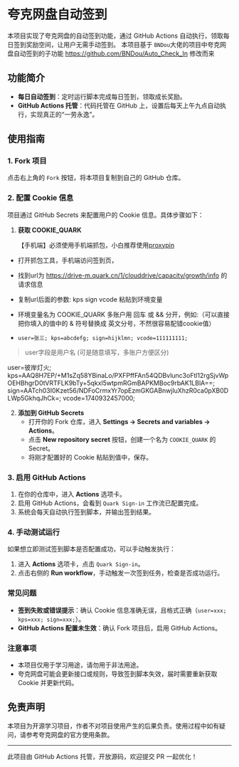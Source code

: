 # 夸克网盘自动签到

本项目实现了夸克网盘的自动签到功能，通过 GitHub Actions 自动执行，领取每日签到奖励空间，让用户无需手动签到。
本项目基于 `BNDou`大佬的项目中夸克网盘自动签到的子功能 https://github.com/BNDou/Auto_Check_In 修改而来

## 功能简介

- **每日自动签到**：定时运行脚本完成每日签到，领取成长奖励。
- **GitHub Actions 托管**：代码托管在 GitHub 上，设置后每天上午九点自动执行，实现真正的“一劳永逸”。

## 使用指南

### 1. Fork 项目

点击右上角的 `Fork` 按钮，将本项目复制到自己的 GitHub 仓库。

### 2. 配置 Cookie 信息

项目通过 GitHub Secrets 来配置用户的 Cookie 信息。具体步骤如下：

1. **获取 COOKIE_QUARK**

   【手机端】必须使用手机端抓包，小白推荐使用[proxypin](https://github.com/wanghongenpin/proxypin)
   
- 打开抓包工具，手机端访问签到页，

- 找到url为 https://drive-m.quark.cn/1/clouddrive/capacity/growth/info 的请求信息

- 复制url后面的参数: kps sign vcode 粘贴到环境变量

- 环境变量名为 COOKIE_QUARK 多账户用 回车 或 && 分开，例如:（可以直接把你填入的值中的 & 符号替换成 英文分号，不然很容易配错cookie值）

- `user=张三; kps=abcdefg; sign=hijklmn; vcode=111111111;`
> user字段是用户名 (可是随意填写，多账户方便区分)
> 
user=彼岸灯火; kps=AAQ8H7EP\/+M1sZq58YBinaLo\/PXFPffFAn54QDBvlunc3oFtl12rgSjvWpOEHBhgrD0tVRTFLK9bTy+5qkxI5wtpmRGmBAPKMBoc9rbAK1LBlA==; sign=AATch03I0Kzet56\/NDFoCrmxYr7opEzmGKGABnwjluXhzR0ca0pXB0DLWp5GkhqJhCk=; vcode=1740932457000;

2. **添加到 GitHub Secrets**
   - 打开你的 Fork 仓库，进入 **Settings -> Secrets and variables -> Actions**。
   - 点击 **New repository secret** 按钮，创建一个名为 `COOKIE_QUARK` 的 Secret。
   - 将刚才配置好的 Cookie 粘贴到值中，保存。

### 3. 启用 GitHub Actions

1. 在你的仓库中，进入 **Actions** 选项卡。
2. 启用 GitHub Actions，会看到 `Quark Sign-in` 工作流已配置完成。
3. 系统会每天自动执行签到脚本，并输出签到结果。

### 4. 手动测试运行

如果想立即测试签到脚本是否配置成功，可以手动触发执行：

1. 进入 **Actions** 选项卡，点击 `Quark Sign-in`。
2. 点击右侧的 **Run workflow**，手动触发一次签到任务，检查是否成功运行。

### 常见问题

- **签到失败或错误提示**：确认 Cookie 信息准确无误，且格式正确（`user=xxx; kps=xxx; sign=xxx;`）。
- **GitHub Actions 配置未生效**：确认 Fork 项目后，启用 GitHub Actions。

### 注意事项

- 本项目仅用于学习用途，请勿用于非法用途。
- 夸克网盘可能会更新接口或规则，导致签到脚本失效，届时需要重新获取 Cookie 并更新代码。

## 免责声明

本项目为开源学习项目，作者不对项目使用产生的后果负责。使用过程中如有疑问，请参考夸克网盘的官方使用条款。

---

此项目由 GitHub Actions 托管，开放源码，欢迎提交 PR 一起优化！

